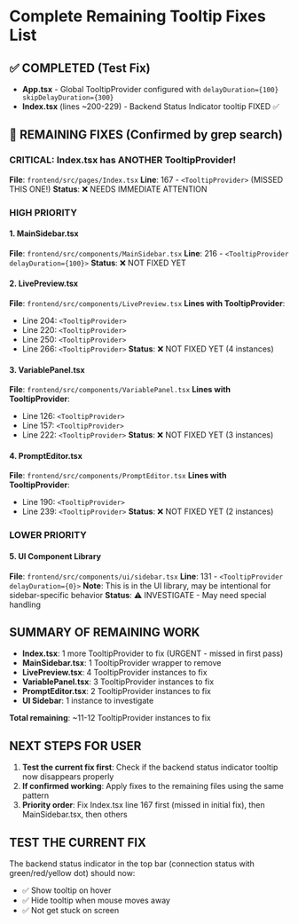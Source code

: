 # Complete Remaining Tooltip Fixes List

## ✅ COMPLETED (Test Fix)
- **App.tsx** - Global TooltipProvider configured with `delayDuration={100} skipDelayDuration={300}`
- **Index.tsx** (lines ~200-229) - Backend Status Indicator tooltip FIXED ✅

## 🔧 REMAINING FIXES (Confirmed by grep search)

### CRITICAL: Index.tsx has ANOTHER TooltipProvider!
**File**: `frontend/src/pages/Index.tsx`
**Line**: 167 - `<TooltipProvider>` (MISSED THIS ONE!)
**Status**: ❌ NEEDS IMMEDIATE ATTENTION

### HIGH PRIORITY

#### 1. MainSidebar.tsx
**File**: `frontend/src/components/MainSidebar.tsx`
**Line**: 216 - `<TooltipProvider delayDuration={100}>`
**Status**: ❌ NOT FIXED YET

#### 2. LivePreview.tsx
**File**: `frontend/src/components/LivePreview.tsx`
**Lines with TooltipProvider**:
- Line 204: `<TooltipProvider>`
- Line 220: `<TooltipProvider>`
- Line 250: `<TooltipProvider>`
- Line 266: `<TooltipProvider>`
**Status**: ❌ NOT FIXED YET (4 instances)

#### 3. VariablePanel.tsx
**File**: `frontend/src/components/VariablePanel.tsx`
**Lines with TooltipProvider**:
- Line 126: `<TooltipProvider>`
- Line 157: `<TooltipProvider>`
- Line 222: `<TooltipProvider>`
**Status**: ❌ NOT FIXED YET (3 instances)

#### 4. PromptEditor.tsx
**File**: `frontend/src/components/PromptEditor.tsx`
**Lines with TooltipProvider**:
- Line 190: `<TooltipProvider>`
- Line 239: `<TooltipProvider>`
**Status**: ❌ NOT FIXED YET (2 instances)

### LOWER PRIORITY

#### 5. UI Component Library
**File**: `frontend/src/components/ui/sidebar.tsx`
**Line**: 131 - `<TooltipProvider delayDuration={0}>`
**Note**: This is in the UI library, may be intentional for sidebar-specific behavior
**Status**: ⚠️ INVESTIGATE - May need special handling

## SUMMARY OF REMAINING WORK
- **Index.tsx**: 1 more TooltipProvider to fix (URGENT - missed in first pass)
- **MainSidebar.tsx**: 1 TooltipProvider wrapper to remove
- **LivePreview.tsx**: 4 TooltipProvider instances to fix
- **VariablePanel.tsx**: 3 TooltipProvider instances to fix  
- **PromptEditor.tsx**: 2 TooltipProvider instances to fix
- **UI Sidebar**: 1 instance to investigate

**Total remaining**: ~11-12 TooltipProvider instances to fix

## NEXT STEPS FOR USER
1. **Test the current fix first**: Check if the backend status indicator tooltip now disappears properly
2. **If confirmed working**: Apply fixes to the remaining files using the same pattern
3. **Priority order**: Fix Index.tsx line 167 first (missed in initial fix), then MainSidebar.tsx, then others

## TEST THE CURRENT FIX
The backend status indicator in the top bar (connection status with green/red/yellow dot) should now:
- ✅ Show tooltip on hover
- ✅ Hide tooltip when mouse moves away
- ✅ Not get stuck on screen 